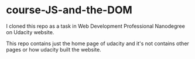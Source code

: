 # course-JS-and-the-DOM
I cloned this repo as a task in Web Development Professional Nanodegree on Udacity website.

This repo contains just the home page of udacity and it's not contains other pages or how udacity built the website.
